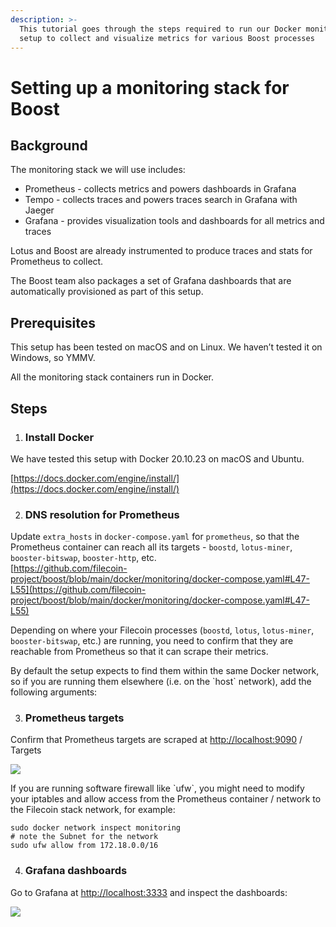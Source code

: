 ```yaml
---
description: >-
  This tutorial goes through the steps required to run our Docker monitoring
  setup to collect and visualize metrics for various Boost processes
---
```


# Setting up a monitoring stack for Boost

## Background <a href="#docs-internal-guid-09f21b17-7fff-fabd-2034-91b1f0465aa1" id="docs-internal-guid-09f21b17-7fff-fabd-2034-91b1f0465aa1"></a>

The monitoring stack we will use includes:

* Prometheus - collects metrics and powers dashboards in Grafana&#x20;
* Tempo - collects traces and powers traces search in Grafana with Jaeger
* Grafana - provides visualization tools and dashboards for all metrics and traces

Lotus and Boost are already instrumented to produce traces and stats for Prometheus to collect.

The Boost team also packages a set of Grafana dashboards that are automatically provisioned as part of this setup.

## Prerequisites

This setup has been tested on macOS and on Linux. We haven’t tested it on Windows, so YMMV.

All the monitoring stack containers run in Docker.

## Steps

1. ### Install Docker

We have tested this setup with Docker 20.10.23 on macOS and Ubuntu.

[https://docs.docker.com/engine/install/](https://docs.docker.com/engine/install/)

2. ### DNS resolution for Prometheus

Update `extra_hosts` in `docker-compose.yaml` for `prometheus`, so that the Prometheus container can reach all its targets - `boostd`, `lotus-miner`, `booster-bitswap`, `booster-http`, etc.\
[https://github.com/filecoin-project/boost/blob/main/docker/monitoring/docker-compose.yaml#L47-L55](https://github.com/filecoin-project/boost/blob/main/docker/monitoring/docker-compose.yaml#L47-L55)

Depending on where your Filecoin processes (`boostd`, `lotus`, `lotus-miner`, `booster-bitswap`, etc.) are running, you need to confirm that they are reachable from Prometheus so that it can scrape their metrics.

By default the setup expects to find them within the same Docker network, so if you are running them elsewhere (i.e. on the \`host\` network), add the following arguments:

3. ### Prometheus targets

Confirm that Prometheus targets are scraped at [http://localhost:9090](http://localhost:9090) / Targets

![](https://lh4.googleusercontent.com/sUGTMb0S5lp2sog0DdG9ecSRmCPDtMSmyAIwQ-k-91Pw1IUahhCiudKXkmKUJTHajXrPMR6RGLMmFEU9szwRlvcf9B4DgAIBuAaLTPB7-XaGPvtCrg2A9XGdhDIaTxZYi5wdbpTLdpsC98YcrorNVA2R1K7NLlK2xlk6RJRZ0jJ6qZ28QW543N0Imsrbzg)

If you are running software firewall like \`ufw\`, you might need to modify your iptables and allow access from the Prometheus container / network to the Filecoin stack network, for example:

`sudo docker network inspect monitoring`\
`# note the Subnet for the network`\
`sudo ufw allow from 172.18.0.0/16`

4. ### Grafana dashboards

Go to Grafana at [http://localhost:3333](http://localhost:3333) and inspect the dashboards:

![](https://lh4.googleusercontent.com/Uat6-bsTHiMvzwm854YT2W9M7fN5uiqdvQ8oFs1WsWqn98716AO56VCWD8Pok98W019mrjZVRM6fFv2qZ\_hY18OR0GmCMa5eVR45mh0OT8ZbX47HT3\_lLhuEvNt3CRy9eJ-t2O0De2hf3UDOsYERCgSaDR\_atH9czc1gkdUbo6dDC5ZYP75xaLJugAo8VQ)
